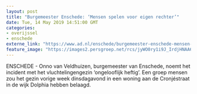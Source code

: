 ```yaml
---
layout: post
title: "Burgemeester Enschede: ‘Mensen spelen voor eigen rechter’"
date: Tue, 14 May 2019 14:51:00 GMT
categories: 
- overijssel 
- enschede 
externe_link: "https://www.ad.nl/enschede/burgemeester-enschede-mensen-spelen-voor-eigen-rechter~a5ff41dc/"
feature_image: "https://images2.persgroep.net/rcs/jyWO0ry1i9J_IrdjHNAA6qqj9ws/diocontent/148360978/_fitwidth/400/?appId=21791a8992982cd8da851550a453bd7f&quality=0.7"
---
```


ENSCHEDE - Onno van Veldhuizen, burgemeester van Enschede, noemt het incident met het vluchtelingengezin ‘ongelooflijk heftig’. Een groep mensen zou het gezin vorige week dinsdagavond in een woning aan de Cronjéstraat in de wijk Dolphia hebben belaagd.
